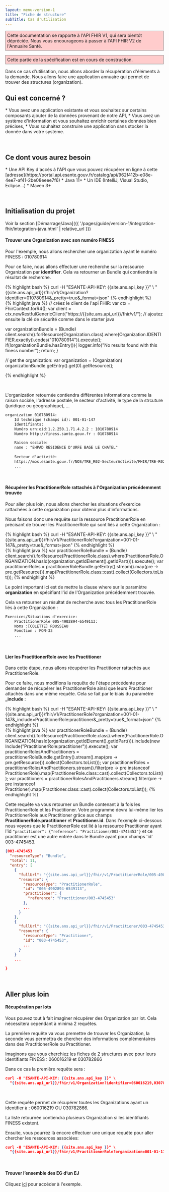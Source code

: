 ```yaml
---
layout: menu-version-1
title: "Fiche de structure"
subTitle: Cas d'utilisation
---
```

<p style="background-color: #ffcccc; border:1px solid grey; padding: 5px; max-width: 790px;">
Cette documentation se rapporte à l'API FHIR V1, qui sera bientôt dépréciée. Nous vous encourageons à passer à l'API FHIR V2 de l'Annuaire Santé.
</p>

<p style="background-color: #ffcccc; border:1px solid grey; padding: 5px; max-width: 790px;">
Cette partie de la spécification est en cours de construction.
</p>

Dans ce cas d'utilisation, nous allons aborder la récupération d'éléments à la demande. Nous allons faire une application annuaire qui permet de trouver des structures (organization). 



## Qui est concerné ?

<div class="wysiwyg" markdown="1">
* Vous avez une application existante et vous souhaitez sur certains composants ajouter de la données provenant de notre API,
* Vous avez un système d'information et vous souhaitez enrichir certaines données bien précises,
* Vous souhaitez construire une application sans stocker la donnée dans votre système.
</div>



&nbsp;

## Ce dont vous aurez besoin

<div class="wysiwyg" markdown="1">
* Une API Key d'accès à l'API que vous pouvez récupérer en ligne à cette [adresse](https://portal.api.esante.gouv.fr/catalog/api/962f412b-e08e-4ee7-af41-2be08eeee7f6)
* Java 11+
* Un IDE (IntelliJ, Visual Studio, Eclipse...)
* Maven 3+
</div>

&nbsp;


## Initialisation du projet

Voir la section [Démarrage/Java]({{ '/pages/guide/version-1/integration-fhir/integration-java.html' | relative_url }})


#### Trouver une Organization avec son numéro FINESS

Pour l'exemple, nous allons rechercher une organization ayant le numéro FINESS : 010780914

Pour ce faire, nous allons effectuer une recherche sur la ressource Organization par **identifier**. Cela va retourner un Bundle qui contiendra le résultat de recherche. 

<div class="code-sample">
<div class="tab-content" data-name="curl">
{% highlight bash %}
curl -H "ESANTE-API-KEY: {{site.ans.api_key }}" \
  "{{site.ans.api_url}}/fhir/v1/Organization?identifier=010780914&_pretty=true&_format=json"
{% endhighlight %}
</div>
<div class="tab-content" data-name="java">
{% highlight java %}
// créez le client de l'api FHIR:
var ctx = FhirContext.forR4();
var client = ctx.newRestfulGenericClient("https://{{site.ans.api_url}}/fhir/v1/");
// ajoutez ensuite la clé de sécurité comme dans le starter java

var organizationBundle = (Bundle) client.search().forResource(Organization.class).where(Organization.IDENTIFIER.exactly().codes("010780914")).execute();
if(!organizationBundle.hasEntry()){
logger.info("No results found with this finess number");
return;
}

// get the organization:
var organization = (Organization) organizationBundle.getEntry().get(0).getResource();

{% endhighlight %}
</div>
</div>





&nbsp;

L'organization retournée contiendra différentes informations comme la raison sociale, l'adresse postale, le secteur d'activité, le type de la strcuture (juridique ou géographique), ...

```xml
organization 010780914:
    Id technique (champs id): 001-01-147
	Identifiants:
	Numéro urn:oid:1.2.250.1.71.4.2.2 : 1010780914
	Numéro http://finess.sante.gouv.fr : 010780914

	Raison sociale:
	name : "EHPAD RESIDENCE D'URFE BAGE LE CHATEL"
  
	Secteur d'activité:
	https://mos.esante.gouv.fr/NOS/TRE_R02-SecteurActivite/FHIR/TRE-R02-SecteurActivite : SA17
	...


```

&nbsp;

#### Récupérer les PractitionerRole rattachés à l'Organization précédemment trouvée

Pour aller plus loin, nous allons chercher les situations d'exercice rattachées à cette organization pour obtenir plus d'informations. 

Nous faisons donc une requête sur la ressource PractitionerRole en précisant de trouver les PractitionerRole qui sont liés à cette Organization : 


<div class="code-sample">
<div class="tab-content" data-name="curl">
{% highlight bash %}
curl -H "ESANTE-API-KEY: {{site.ans.api_key }}" \
  "{{site.ans.api_url}}/fhir/v1/PractitionerRole?organization=001-01-147&_pretty=true&_format=json"
{% endhighlight %}
</div>
<div class="tab-content" data-name="java">
{% highlight java %}
var practitionerRoleBundle = (Bundle) client.search().forResource(PractitionerRole.class).where(PractitionerRole.ORGANIZATION.hasId(organization.getIdElement().getIdPart())).execute();
var practitionerRoles = practitionerRoleBundle.getEntry().stream().map(pre -> pre.getResource()).map(PractitionerRole.class::cast).collect(Collectors.toList());
{% endhighlight %}
</div>
</div>


Le point important ici est de mettre la clause where sur le paramètre **organization** en spécifiant l'id de l'Organization précédemment trouvée. 

Cela va retourner un résultat de recherche avec tous les PractitionerRole liés à cette Organization : 

```xml
Exercices/Situations d'exercice:
    PractitionerRole 005-4902894-6549113:
    Noms :[COLETTE] ROUSSEAU
    Fonction : FON-33 
    ...


```

&nbsp;


#### Lier les PractitionerRole avec les Practitioner

Dans cette étape, nous allons récupérer les Practitioner rattachés aux PractitionerRole. 

Pour ce faire, nous modifions la requête de l'étape précédente pour demander de récupérer les PractitionerRole ainsi que leurs Practitioner attachés dans une même requête. 
Cela se fait par le biais du paramètre **_include** :


<div class="code-sample">
<div class="tab-content" data-name="curl">
{% highlight bash %}
curl -H "ESANTE-API-KEY: {{site.ans.api_key }}" \
  "{{site.ans.api_url}}/fhir/v1/PractitionerRole?organization=001-01-147&_include=PractitionerRole:practitioner&_pretty=true&_format=json"
{% endhighlight %}
</div>
<div class="tab-content" data-name="java">
{% highlight java %}
var practitionerRoleBundle = (Bundle) client.search().forResource(PractitionerRole.class).where(PractitionerRole.ORGANIZATION.hasId(organization.getIdElement().getIdPart())).include(new Include("PractitionerRole:practitioner")).execute();
var practitionerRolesAndPractitioners = practitionerRoleBundle.getEntry().stream().map(pre -> pre.getResource()).collect(Collectors.toList());
var practitionerRoles = practitionerRolesAndPractitioners.stream().filter(pre -> pre instanceof PractitionerRole).map(PractitionerRole.class::cast).collect(Collectors.toList());
var practitioners = practitionerRolesAndPractitioners.stream().filter(pre -> pre instanceof Practitioner).map(Practitioner.class::cast).collect(Collectors.toList());
{% endhighlight %}
</div>
</div>

Cette requête va vous retourner un Bundle contenant à la fois les PractitionerRole et les Practitioner. Votre programme devra lui-même lier les PractitionerRole aux Practitioner grâce aux champs **PractitionerRole.practitioner** et **Practitioner.id**.
Dans l'exemple ci-dessous nous voyons que le PractitionerRole est lié à la ressource Practitioner ayant l'id  `"practitioner": {"reference": "Practitioner/003-4745453"}` et ce practitioner est une autre entrée dans le Bundle  ayant pour champs 'id' 003-4745453.

```json
{003-4745453
  "resourceType": "Bundle",
  "total": 11,
  "entry": [
    {
      "fullUrl": "{{site.ans.api_url}}/fhir/v1/PractitionerRole/005-4902894-6549113",
      "resource": {
        "resourceType": "PractitionerRole",
        "id": "005-4902894-6549113",
        "practitioner": {
          "reference": "Practitioner/003-4745453"
        },
        ...
      }
    },
    {
      "fullUrl": "{{site.ans.api_url}}/fhir/v1/Practitioner/003-4745453",
      "resource": {
        "resourceType": "Practitioner",
        "id": "003-4745453",
        ...
      }
    }
    ...
  
}
```
&nbsp;


## Aller plus loin

#### Récupération par lots

Vous pouvez tout à fait imaginer récupérer des Organization par lot. Cela nécessitera cependant à minima 2 requêtes.

La première requête va vous premettre de trouver les Organization, la seconde vous permettra de chercher des informations complémentaires dans des PractitionerRole ou Practitioner. 

Imaginons que vous cherchiez les fiches de 2 structures avec pour leurs identifiants FINESS : 060016219 et 030782866

Dans ce cas la première requête sera : 

```json 
curl -H "ESANTE-API-KEY: {{site.ans.api_key }}" \
  "{{site.ans.api_url}}/fhir/v1/Organization?identifier=060016219,030782866&_pretty=true&_format=json"


```
<br />

Cette requête permet de récupérer toutes les Organizations ayant un identifier à : 060016219 OU 030782866.

La liste retournée contiendra plusieurs Organization si les identifiants FINESS existent. 

Ensuite, vous pourrez là encore effectuer une unique requête pour aller chercher les ressources associées: 


```json 
curl -H "ESANTE-API-KEY: {{site.ans.api_key }}" \
  "{{site.ans.api_url}}/fhir/v1/PractitionerRole?organization=001-01-1102727,001-01-1267408&_pretty=true&_format=json"


```
<br />

#### Trouver l’ensemble des EG d’un EJ

Cliquez [ici](../../../pages/documentation/advanced/link.html#link-head-4) pour accéder à l'exemple.
<br />





